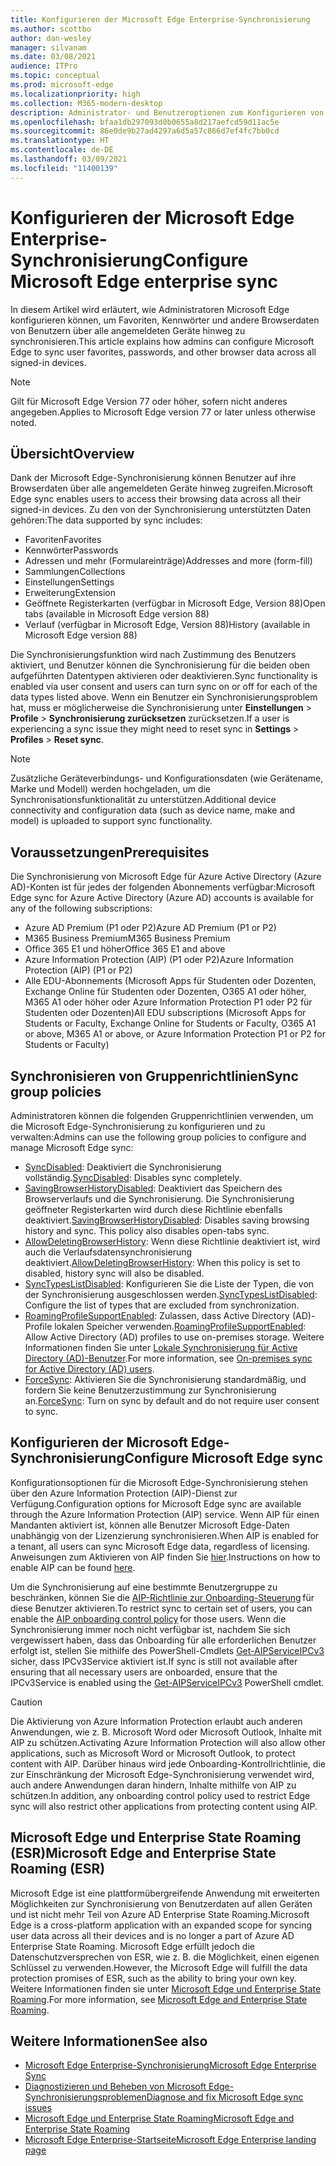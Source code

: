 ```yaml
---
title: Konfigurieren der Microsoft Edge Enterprise-Synchronisierung
ms.author: scottbo
author: dan-wesley
manager: silvanam
ms.date: 03/08/2021
audience: ITPro
ms.topic: conceptual
ms.prod: microsoft-edge
ms.localizationpriority: high
ms.collection: M365-modern-desktop
description: Administrator- und Benutzeroptionen zum Konfigurieren von Microsoft Edge zum Synchronisieren von Favoriten, Kennwörtern und anderen Browserdaten.
ms.openlocfilehash: bfaa1db297093d0b0655a8d217aefcd59d11ac5e
ms.sourcegitcommit: 86e0de9b27ad4297a6d5a57c866d7ef4fc7bb0cd
ms.translationtype: HT
ms.contentlocale: de-DE
ms.lasthandoff: 03/09/2021
ms.locfileid: "11400139"
---
```

# <a name="configure-microsoft-edge-enterprise-sync"></a><span data-ttu-id="2786d-103">Konfigurieren der Microsoft Edge Enterprise-Synchronisierung</span><span class="sxs-lookup"><span data-stu-id="2786d-103">Configure Microsoft Edge enterprise sync</span></span>

<span data-ttu-id="2786d-104">In diesem Artikel wird erläutert, wie Administratoren Microsoft Edge konfigurieren können, um Favoriten, Kennwörter und andere Browserdaten von Benutzern über alle angemeldeten Geräte hinweg zu synchronisieren.</span><span class="sxs-lookup"><span data-stu-id="2786d-104">This article explains how admins can configure Microsoft Edge to sync user favorites, passwords, and other browser data across all signed-in devices.</span></span>

> [!NOTE]
> <span data-ttu-id="2786d-105">Gilt für Microsoft Edge Version 77 oder höher, sofern nicht anderes angegeben.</span><span class="sxs-lookup"><span data-stu-id="2786d-105">Applies to Microsoft Edge version 77 or later unless otherwise noted.</span></span>

## <a name="overview"></a><span data-ttu-id="2786d-106">Übersicht</span><span class="sxs-lookup"><span data-stu-id="2786d-106">Overview</span></span>

<span data-ttu-id="2786d-107">Dank der Microsoft Edge-Synchronisierung können Benutzer auf ihre Browserdaten über alle angemeldeten Geräte hinweg zugreifen.</span><span class="sxs-lookup"><span data-stu-id="2786d-107">Microsoft Edge sync enables users to access their browsing data across all their signed-in devices.</span></span> <span data-ttu-id="2786d-108">Zu den von der Synchronisierung unterstützten Daten gehören:</span><span class="sxs-lookup"><span data-stu-id="2786d-108">The data supported by sync includes:</span></span>

- <span data-ttu-id="2786d-109">Favoriten</span><span class="sxs-lookup"><span data-stu-id="2786d-109">Favorites</span></span>
- <span data-ttu-id="2786d-110">Kennwörter</span><span class="sxs-lookup"><span data-stu-id="2786d-110">Passwords</span></span>
- <span data-ttu-id="2786d-111">Adressen und mehr (Formulareinträge)</span><span class="sxs-lookup"><span data-stu-id="2786d-111">Addresses and more (form-fill)</span></span>
- <span data-ttu-id="2786d-112">Sammlungen</span><span class="sxs-lookup"><span data-stu-id="2786d-112">Collections</span></span>
- <span data-ttu-id="2786d-113">Einstellungen</span><span class="sxs-lookup"><span data-stu-id="2786d-113">Settings</span></span>
- <span data-ttu-id="2786d-114">Erweiterung</span><span class="sxs-lookup"><span data-stu-id="2786d-114">Extension</span></span>
- <span data-ttu-id="2786d-115">Geöffnete Registerkarten (verfügbar in Microsoft Edge, Version 88)</span><span class="sxs-lookup"><span data-stu-id="2786d-115">Open tabs (available in Microsoft Edge version 88)</span></span>
- <span data-ttu-id="2786d-116">Verlauf (verfügbar in Microsoft Edge, Version 88)</span><span class="sxs-lookup"><span data-stu-id="2786d-116">History (available in Microsoft Edge version 88)</span></span>

<span data-ttu-id="2786d-117">Die Synchronisierungsfunktion wird nach Zustimmung des Benutzers aktiviert, und Benutzer können die Synchronisierung für die beiden oben aufgeführten Datentypen aktivieren oder deaktivieren.</span><span class="sxs-lookup"><span data-stu-id="2786d-117">Sync functionality is enabled via user consent and users can turn sync on or off for each of the data types listed above.</span></span> <span data-ttu-id="2786d-118">Wenn ein Benutzer ein Synchronisierungsproblem hat, muss er möglicherweise die Synchronisierung unter **Einstellungen** > **Profile** > **Synchronisierung zurücksetzen** zurücksetzen.</span><span class="sxs-lookup"><span data-stu-id="2786d-118">If a user is experiencing a sync issue they might need to reset sync in **Settings** > **Profiles** > **Reset sync**.</span></span>

> [!NOTE]
> <span data-ttu-id="2786d-119">Zusätzliche Geräteverbindungs- und Konfigurationsdaten (wie Gerätename, Marke und Modell) werden hochgeladen, um die Synchronisationsfunktionalität zu unterstützen.</span><span class="sxs-lookup"><span data-stu-id="2786d-119">Additional device connectivity and configuration data (such as device name, make and model) is uploaded to support sync functionality.</span></span>

## <a name="prerequisites"></a><span data-ttu-id="2786d-120">Voraussetzungen</span><span class="sxs-lookup"><span data-stu-id="2786d-120">Prerequisites</span></span>

<span data-ttu-id="2786d-121">Die Synchronisierung von Microsoft Edge für Azure Active Directory (Azure AD)-Konten ist für jedes der folgenden Abonnements verfügbar:</span><span class="sxs-lookup"><span data-stu-id="2786d-121">Microsoft Edge sync for Azure Active Directory (Azure AD) accounts is available for any of the following subscriptions:</span></span>

- <span data-ttu-id="2786d-122">Azure AD Premium (P1 oder P2)</span><span class="sxs-lookup"><span data-stu-id="2786d-122">Azure AD Premium (P1 or P2)</span></span>
- <span data-ttu-id="2786d-123">M365 Business Premium</span><span class="sxs-lookup"><span data-stu-id="2786d-123">M365 Business Premium</span></span>
- <span data-ttu-id="2786d-124">Office 365 E1 und höher</span><span class="sxs-lookup"><span data-stu-id="2786d-124">Office 365 E1 and above</span></span>
- <span data-ttu-id="2786d-125">Azure Information Protection (AIP) (P1 oder P2)</span><span class="sxs-lookup"><span data-stu-id="2786d-125">Azure Information Protection (AIP) (P1 or P2)</span></span>
- <span data-ttu-id="2786d-126">Alle EDU-Abonnements (Microsoft Apps für Studenten oder Dozenten, Exchange Online für Studenten oder Dozenten, O365 A1 oder höher, M365 A1 oder höher oder Azure Information Protection P1 oder P2 für Studenten oder Dozenten)</span><span class="sxs-lookup"><span data-stu-id="2786d-126">All EDU subscriptions (Microsoft Apps for Students or Faculty, Exchange Online for Students or Faculty, O365 A1 or above, M365 A1 or above, or Azure Information Protection P1 or P2 for Students or Faculty)</span></span>

## <a name="sync-group-policies"></a><span data-ttu-id="2786d-127">Synchronisieren von Gruppenrichtlinien</span><span class="sxs-lookup"><span data-stu-id="2786d-127">Sync group policies</span></span>

<span data-ttu-id="2786d-128">Administratoren können die folgenden Gruppenrichtlinien verwenden, um die Microsoft Edge-Synchronisierung zu konfigurieren und zu verwalten:</span><span class="sxs-lookup"><span data-stu-id="2786d-128">Admins can use the following group policies to configure and manage Microsoft Edge sync:</span></span>

- <span data-ttu-id="2786d-129">[SyncDisabled](https://docs.microsoft.com/deployedge/microsoft-edge-policies#syncdisabled): Deaktiviert die Synchronisierung vollständig.</span><span class="sxs-lookup"><span data-stu-id="2786d-129">[SyncDisabled](https://docs.microsoft.com/deployedge/microsoft-edge-policies#syncdisabled): Disables sync completely.</span></span>
- <span data-ttu-id="2786d-130">[SavingBrowserHistoryDisabled](https://docs.microsoft.com/deployedge/microsoft-edge-policies#savingbrowserhistorydisabled): Deaktiviert das Speichern des Browserverlaufs und die Synchronisierung. Die Synchronisierung geöffneter Registerkarten wird durch diese Richtlinie ebenfalls deaktiviert.</span><span class="sxs-lookup"><span data-stu-id="2786d-130">[SavingBrowserHistoryDisabled](https://docs.microsoft.com/deployedge/microsoft-edge-policies#savingbrowserhistorydisabled): Disables saving browsing history and sync. This policy also disables open-tabs sync.</span></span>
- <span data-ttu-id="2786d-131">[AllowDeletingBrowserHistory](https://docs.microsoft.com/deployedge/microsoft-edge-policies#allowdeletingbrowserhistory): Wenn diese Richtlinie deaktiviert ist, wird auch die Verlaufsdatensynchronisierung deaktiviert.</span><span class="sxs-lookup"><span data-stu-id="2786d-131">[AllowDeletingBrowserHistory](https://docs.microsoft.com/deployedge/microsoft-edge-policies#allowdeletingbrowserhistory): When this policy is set to disabled, history sync will also be disabled.</span></span>
- <span data-ttu-id="2786d-132">[SyncTypesListDisabled](https://docs.microsoft.com/DeployEdge/microsoft-edge-policies#synctypeslistdisabled): Konfigurieren Sie die Liste der Typen, die von der Synchronisierung ausgeschlossen werden.</span><span class="sxs-lookup"><span data-stu-id="2786d-132">[SyncTypesListDisabled](https://docs.microsoft.com/DeployEdge/microsoft-edge-policies#synctypeslistdisabled): Configure the list of types that are excluded from synchronization.</span></span>
- <span data-ttu-id="2786d-133">[RoamingProfileSupportEnabled](https://docs.microsoft.com/DeployEdge/microsoft-edge-policies#roamingprofilesupportenabled): Zulassen, dass Active Directory (AD)-Profile lokalen Speicher verwenden.</span><span class="sxs-lookup"><span data-stu-id="2786d-133">[RoamingProfileSupportEnabled](https://docs.microsoft.com/DeployEdge/microsoft-edge-policies#roamingprofilesupportenabled): Allow Active Directory (AD) profiles to use on-premises storage.</span></span> <span data-ttu-id="2786d-134">Weitere Informationen finden Sie unter [Lokale Synchronisierung für Active Directory (AD)-Benutzer](https://docs.microsoft.com/DeployEdge/microsoft-edge-on-premises-sync).</span><span class="sxs-lookup"><span data-stu-id="2786d-134">For more information, see [On-premises sync for Active Directory (AD) users](https://docs.microsoft.com/DeployEdge/microsoft-edge-on-premises-sync).</span></span>
- <span data-ttu-id="2786d-135">[ForceSync]( https://docs.microsoft.com/deployedge/microsoft-edge-policies#forcesync): Aktivieren Sie die Synchronisierung standardmäßig, und fordern Sie keine Benutzerzustimmung zur Synchronisierung an.</span><span class="sxs-lookup"><span data-stu-id="2786d-135">[ForceSync]( https://docs.microsoft.com/deployedge/microsoft-edge-policies#forcesync): Turn on sync by default and do not require user consent to sync.</span></span>  

## <a name="configure-microsoft-edge-sync"></a><span data-ttu-id="2786d-136">Konfigurieren der Microsoft Edge-Synchronisierung</span><span class="sxs-lookup"><span data-stu-id="2786d-136">Configure Microsoft Edge sync</span></span>

<span data-ttu-id="2786d-137">Konfigurationsoptionen für die Microsoft Edge-Synchronisierung stehen über den Azure Information Protection (AIP)-Dienst zur Verfügung.</span><span class="sxs-lookup"><span data-stu-id="2786d-137">Configuration options for Microsoft Edge sync are available through the Azure Information Protection (AIP) service.</span></span> <span data-ttu-id="2786d-138">Wenn AIP für einen Mandanten aktiviert ist, können alle Benutzer Microsoft Edge-Daten unabhängig von der Lizenzierung synchronisieren.</span><span class="sxs-lookup"><span data-stu-id="2786d-138">When AIP is enabled for a tenant, all users can sync Microsoft Edge data, regardless of licensing.</span></span> <span data-ttu-id="2786d-139">Anweisungen zum Aktivieren von AIP finden Sie [hier](https://docs.microsoft.com/azure/information-protection/activate-office365).</span><span class="sxs-lookup"><span data-stu-id="2786d-139">Instructions on how to enable AIP can be found [here](https://docs.microsoft.com/azure/information-protection/activate-office365).</span></span>

<span data-ttu-id="2786d-140">Um die Synchronisierung auf eine bestimmte Benutzergruppe zu beschränken, können Sie die [AIP-Richtlinie zur Onboarding-Steuerung](https://docs.microsoft.com/powershell/module/aipservice/set-aipserviceonboardingcontrolpolicy?view=azureipps&preserve-view=true) für diese Benutzer aktivieren.</span><span class="sxs-lookup"><span data-stu-id="2786d-140">To restrict sync to certain set of users, you can enable the [AIP onboarding control policy](https://docs.microsoft.com/powershell/module/aipservice/set-aipserviceonboardingcontrolpolicy?view=azureipps&preserve-view=true) for those users.</span></span> <span data-ttu-id="2786d-141">Wenn die Synchronisierung immer noch nicht verfügbar ist, nachdem Sie sich vergewissert haben, dass das Onboarding für alle erforderlichen Benutzer erfolgt ist, stellen Sie mithilfe des PowerShell-Cmdlets [Get-AIPServiceIPCv3](https://docs.microsoft.com/powershell/module/aipservice/get-aipserviceipcv3?view=azureipps&preserve-view=true)  sicher, dass IPCv3Service aktiviert ist.</span><span class="sxs-lookup"><span data-stu-id="2786d-141">If sync is still not available after ensuring that all necessary users are onboarded, ensure that the IPCv3Service is enabled using the [Get-AIPServiceIPCv3](https://docs.microsoft.com/powershell/module/aipservice/get-aipserviceipcv3?view=azureipps&preserve-view=true)  PowerShell cmdlet.</span></span>

> [!CAUTION]
> <span data-ttu-id="2786d-142">Die Aktivierung von Azure Information Protection erlaubt auch anderen Anwendungen, wie z. B. Microsoft Word oder Microsoft Outlook, Inhalte mit AIP zu schützen.</span><span class="sxs-lookup"><span data-stu-id="2786d-142">Activating Azure Information Protection will also allow other applications, such as Microsoft Word or Microsoft Outlook, to protect content with AIP.</span></span> <span data-ttu-id="2786d-143">Darüber hinaus wird jede Onboarding-Kontrollrichtlinie, die zur Einschränkung der Microsoft Edge-Synchronisierung verwendet wird, auch andere Anwendungen daran hindern, Inhalte mithilfe von AIP zu schützen.</span><span class="sxs-lookup"><span data-stu-id="2786d-143">In addition, any onboarding control policy used to restrict Edge sync will also restrict other applications from protecting content using AIP.</span></span>

## <a name="microsoft-edge-and-enterprise-state-roaming-esr"></a><span data-ttu-id="2786d-144">Microsoft Edge und Enterprise State Roaming (ESR)</span><span class="sxs-lookup"><span data-stu-id="2786d-144">Microsoft Edge and Enterprise State Roaming (ESR)</span></span>

<span data-ttu-id="2786d-145">Microsoft Edge ist eine plattformübergreifende Anwendung mit erweiterten Möglichkeiten zur Synchronisierung von Benutzerdaten auf allen Geräten und ist nicht mehr Teil von Azure AD Enterprise State Roaming.</span><span class="sxs-lookup"><span data-stu-id="2786d-145">Microsoft Edge is a cross-platform application with an expanded scope for syncing user data across all their devices and is no longer a part of Azure AD Enterprise State Roaming.</span></span> <span data-ttu-id="2786d-146">Microsoft Edge erfüllt jedoch die Datenschutzversprechen von ESR, wie z. B. die Möglichkeit, einen eigenen Schlüssel zu verwenden.</span><span class="sxs-lookup"><span data-stu-id="2786d-146">However, the Microsoft Edge will fulfill the data protection promises of ESR, such as the ability to bring your own key.</span></span> <span data-ttu-id="2786d-147">Weitere Informationen finden sie unter [Microsoft Edge und Enterprise State Roaming](microsoft-edge-enterprise-state-roaming.md).</span><span class="sxs-lookup"><span data-stu-id="2786d-147">For more information, see [Microsoft Edge and Enterprise State Roaming](microsoft-edge-enterprise-state-roaming.md).</span></span>

## <a name="see-also"></a><span data-ttu-id="2786d-148">Weitere Informationen</span><span class="sxs-lookup"><span data-stu-id="2786d-148">See also</span></span>

- [<span data-ttu-id="2786d-149">Microsoft Edge Enterprise-Synchronisierung</span><span class="sxs-lookup"><span data-stu-id="2786d-149">Microsoft Edge Enterprise Sync</span></span>](microsoft-edge-enterprise-sync.md)
- [<span data-ttu-id="2786d-150">Diagnostizieren und Beheben von Microsoft Edge-Synchronisierungsproblemen</span><span class="sxs-lookup"><span data-stu-id="2786d-150">Diagnose and fix Microsoft Edge sync issues</span></span>](microsoft-edge-troubleshoot-enterprise-sync.md)
- [<span data-ttu-id="2786d-151">Microsoft Edge und Enterprise State Roaming</span><span class="sxs-lookup"><span data-stu-id="2786d-151">Microsoft Edge and Enterprise State Roaming</span></span>](microsoft-edge-enterprise-state-roaming.md)
- [<span data-ttu-id="2786d-152">Microsoft Edge Enterprise-Startseite</span><span class="sxs-lookup"><span data-stu-id="2786d-152">Microsoft Edge Enterprise landing page</span></span>](https://aka.ms/EdgeEnterprise)
